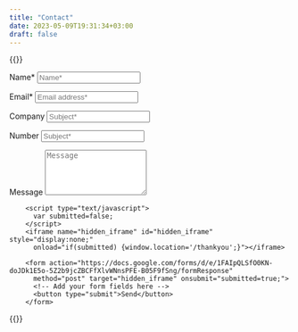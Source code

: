 ```yaml
---
title: "Contact"
date: 2023-05-09T19:31:34+03:00
draft: false
---
```

{{<rawhtml>}}
<link rel="stylesheet" href="/css/form.css">

<form action="https://docs.google.com/forms/d/e/1FAIpQLSfO0KN-doJDk1E5o-5Z2b9jcZBCFfXlvWNnsPFE-B05F9fSng/formResponse" method="post" target="hidden_iframe" onsubmit="submitted=true">
  <label>Name*</label>
        <input type="text" placeholder="Name*" class="form-input" name="entry.1021605099" required>

  <label>Email*</label>
        <input type="email" placeholder="Email address*" class="form-input" name="emailAddress" required>

  <label>Company</label>
        <input type="text" placeholder="Subject*" class="form-input" name="entry.2088948456" required>

  <label>Number</label>
        <input type="text" placeholder="Subject*" class="form-input" name="entry.1777378862" required>

  <label>Message</label>
        <textarea rows="5" placeholder="Message" class="form-input" name="entry.139302790" ></textarea>

        <script type="text/javascript">
          var submitted=false;
        </script>
        <iframe name="hidden_iframe" id="hidden_iframe" style="display:none;"
          onload="if(submitted) {window.location='/thankyou';}"></iframe>

        <form action="https://docs.google.com/forms/d/e/1FAIpQLSfO0KN-doJDk1E5o-5Z2b9jcZBCFfXlvWNnsPFE-B05F9fSng/formResponse"
          method="post" target="hidden_iframe" onsubmit="submitted=true;">
          <!-- Add your form fields here -->
          <button type="submit">Send</button>
        </form>
<!--
   <button type="submit">Send</button>

  <script type="text/javascript">var submitted=false;</script>
  <iframe name="hidden_iframe" id="hidden_iframe" style="display:none;"
  onload="if(submitted) {window.location='/thankyou';}"></iframe>

  <form action="https://docs.google.com/forms/d/e/1FAIpQLSfO0KN-doJDk1E5o-5Z2b9jcZBCFfXlvWNnsPFE-B05F9fSng/formResponse"
  method="post" target="hidden_iframe" onsubmit="submitted=true;">

</form> -->
{{</rawhtml>}}
